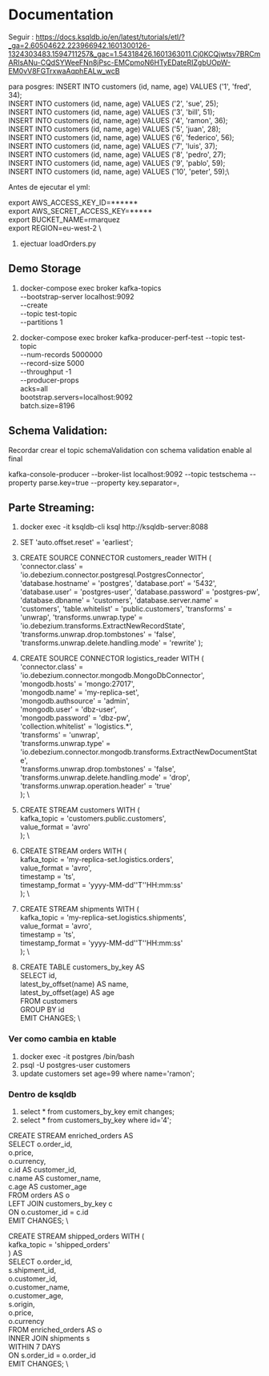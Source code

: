   
# Documentation


Seguir :
https://docs.ksqldb.io/en/latest/tutorials/etl/?_ga=2.60504622.223966942.1601300126-1324303483.1594711257&_gac=1.54318426.1601363011.Cj0KCQjwtsv7BRCmARIsANu-CQdSYWeeFNn8jPsc-EMCpmoN6HTyEDateRIZgbUOpW-EM0vV8FGTrxwaAqphEALw_wcB

para posgres:
INSERT INTO customers (id, name, age) VALUES ('1', 'fred', 34); \
INSERT INTO customers (id, name, age) VALUES ('2', 'sue', 25); \
INSERT INTO customers (id, name, age) VALUES ('3', 'bill', 51); \
INSERT INTO customers (id, name, age) VALUES ('4', 'ramon', 36); \
INSERT INTO customers (id, name, age) VALUES ('5', 'juan', 28); \
INSERT INTO customers (id, name, age) VALUES ('6', 'federico', 56); \
INSERT INTO customers (id, name, age) VALUES ('7', 'luis', 37);\
INSERT INTO customers (id, name, age) VALUES ('8', 'pedro', 27);\
INSERT INTO customers (id, name, age) VALUES ('9', 'pablo', 59);\
INSERT INTO customers (id, name, age) VALUES ('10', 'peter', 59);\

Antes de ejecutar el yml:

export AWS_ACCESS_KEY_ID=******  \
export AWS_SECRET_ACCESS_KEY=***** \
export BUCKET_NAME=rmarquez \
export REGION=eu-west-2 \

1. ejectuar loadOrders.py

## Demo Storage


1. docker-compose exec broker kafka-topics \
    --bootstrap-server localhost:9092 \
    --create \
    --topic test-topic \
    --partitions 1

2. docker-compose exec broker kafka-producer-perf-test --topic test-topic \
    --num-records 5000000 \
    --record-size 5000 \
    --throughput -1 \
    --producer-props \
        acks=all \
        bootstrap.servers=localhost:9092 \
        batch.size=8196

## Schema Validation:

Recordar crear el topic schemaValidation con schema validation enable al final

kafka-console-producer --broker-list localhost:9092 --topic testschema --property parse.key=true --property key.separator=,

## Parte Streaming:


1. docker exec -it ksqldb-cli ksql http://ksqldb-server:8088

2. SET 'auto.offset.reset' = 'earliest';

3. CREATE SOURCE CONNECTOR customers_reader WITH (
    'connector.class' = 'io.debezium.connector.postgresql.PostgresConnector',
    'database.hostname' = 'postgres',
    'database.port' = '5432',
    'database.user' = 'postgres-user',
    'database.password' = 'postgres-pw',
    'database.dbname' = 'customers',
    'database.server.name' = 'customers',
    'table.whitelist' = 'public.customers',
    'transforms' = 'unwrap',
    'transforms.unwrap.type' = 'io.debezium.transforms.ExtractNewRecordState',
    'transforms.unwrap.drop.tombstones' = 'false',
    'transforms.unwrap.delete.handling.mode' = 'rewrite'
);

4. CREATE SOURCE CONNECTOR logistics_reader WITH ( \
    'connector.class' = 'io.debezium.connector.mongodb.MongoDbConnector', \
    'mongodb.hosts' = 'mongo:27017', \
    'mongodb.name' = 'my-replica-set', \
    'mongodb.authsource' = 'admin', \
    'mongodb.user' = 'dbz-user', \
    'mongodb.password' = 'dbz-pw', \
    'collection.whitelist' = 'logistics.*', \
    'transforms' = 'unwrap', \
    'transforms.unwrap.type' = 'io.debezium.connector.mongodb.transforms.ExtractNewDocumentState', \
    'transforms.unwrap.drop.tombstones' = 'false', \
    'transforms.unwrap.delete.handling.mode' = 'drop', \
    'transforms.unwrap.operation.header' = 'true' \
); \

5. CREATE STREAM customers WITH ( \
    kafka_topic = 'customers.public.customers', \
    value_format = 'avro' \
); \

6. CREATE STREAM orders WITH ( \
    kafka_topic = 'my-replica-set.logistics.orders', \
    value_format = 'avro', \
    timestamp = 'ts', \
    timestamp_format = 'yyyy-MM-dd''T''HH:mm:ss' \
); \

7. CREATE STREAM shipments WITH ( \
    kafka_topic = 'my-replica-set.logistics.shipments', \
    value_format = 'avro', \
    timestamp = 'ts', \
    timestamp_format = 'yyyy-MM-dd''T''HH:mm:ss' \
); \

8. CREATE TABLE customers_by_key AS \
    SELECT id, \
           latest_by_offset(name) AS name, \
           latest_by_offset(age) AS age \
    FROM customers \
    GROUP BY id \
    EMIT CHANGES; \

### Ver como cambia en ktable
1. docker exec -it postgres /bin/bash
2. psql -U postgres-user customers
3. update customers set age=99 where name='ramon';

### Dentro de ksqldb
1. select * from customers_by_key emit changes;
2. select * from customers_by_key where id='4';

CREATE STREAM enriched_orders AS \
    SELECT o.order_id, \
           o.price, \
           o.currency, \
           c.id AS customer_id, \
           c.name AS customer_name, \
           c.age AS customer_age \
    FROM orders AS o \
    LEFT JOIN customers_by_key c \
    ON o.customer_id = c.id \
    EMIT CHANGES; \

CREATE STREAM shipped_orders WITH ( \
    kafka_topic = 'shipped_orders' \
)   AS \
    SELECT o.order_id, \
           s.shipment_id, \
           o.customer_id, \
           o.customer_name, \
           o.customer_age, \
           s.origin, \
           o.price, \
           o.currency \
    FROM enriched_orders AS o \
    INNER JOIN shipments s \
    WITHIN 7 DAYS \
    ON s.order_id = o.order_id \
    EMIT CHANGES; \



